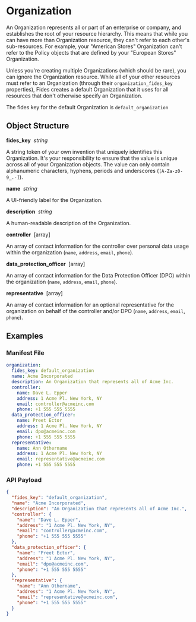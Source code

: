 # Organization

An Organization represents all or part of an enterprise or company, and establishes the root of your resource hierarchy. This means that while you can have more than Organization resource, they can't refer to each other's sub-resources. For example, your "American Stores" Organization can't refer to the Policy objects that are defined by your "European Stores" Organization.

Unless you're creating multiple Organizations (which should be rare), you can ignore the Organization resource. While all of your other resources must refer to an Organization (through their `organization_fides_key` properties), Fides creates a default Organization that it uses for all resources that don't otherwise specify an Organization.

The fides key for the default Organization is `default_organization`

## Object Structure

**fides_key**<span class="required"/>&nbsp;&nbsp;_string_

A string token of your own invention that uniquely identifies this Organization. It's your responsibility to ensure that the value is unique across all of your Organization objects. The value can only contain alphanumeric characters, hyphens, periods and underscores (`[A-Za-z0-9_.-]`).

**name**<span class="required"/>&nbsp;&nbsp;_string_

A UI-friendly label for the Organization.

**description**<span class="required"/>&nbsp;&nbsp;_string_

A human-readable description of the Organization.

**controller**<span class="required"/>&nbsp;&nbsp;[array]

An array of contact information for the controller over personal data usage within the organization (`name`, `address`, `email`, `phone`).

**data_protection_officer**<span class="required"/>&nbsp;&nbsp;[array]

An array of contact information for the Data Protection Officer (DPO) within the organization (`name`, `address`, `email`, `phone`).

**representative**<span class="required"/>&nbsp;&nbsp;[array]

An array of contact information for an optional representative for the organization on behalf of the controller and/or DPO (`name`, `address`, `email`, `phone`).

## Examples

### **Manifest File**

```yaml
organization:
  fides_key: default_organization
  name: Acme Incorporated
  description: An Organization that represents all of Acme Inc.
  controller:
    name: Dave L. Epper
    address: 1 Acme Pl. New York, NY
    email: controller@acmeinc.com
    phone: +1 555 555 5555
  data_protection_officer:
    name: Preet Ector
    address: 1 Acme Pl. New York, NY
    email: dpo@acmeinc.com
    phone: +1 555 555 5555
  representative:
    name: Ann Othername
    address: 1 Acme Pl. New York, NY
    email: representative@acmeinc.com
    phone: +1 555 555 5555
```

### **API Payload**

```json
{
  "fides_key": "default_organization",
  "name": "Acme Incorporated",
  "description": "An Organization that represents all of Acme Inc.",
  "controller": {
    "name": "Dave L. Epper",
    "address": "1 Acme Pl. New York, NY",
    "email": "controller@acmeinc.com",
    "phone": "+1 555 555 5555"
  },
  "data_protection_officer": {
    "name": "Preet Ector",
    "address": "1 Acme Pl. New York, NY",
    "email": "dpo@acmeinc.com",
    "phone": "+1 555 555 5555"
  },
  "representative": {
    "name": "Ann Othername",
    "address": "1 Acme Pl. New York, NY",
    "email": "representative@acmeinc.com",
    "phone": "+1 555 555 5555"
  }
}
```
